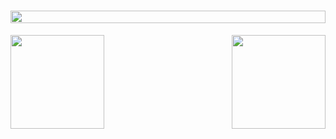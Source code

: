 <h1 align="center"><img align="center" src="https://media.giphy.com/media/rlUy2kgxiNm7b2l0lG/giphy.gif" style = "width: -webkit-fill-available;"/></h1>
<img align="left" height="150px" src="https://github-readme-stats.vercel.app/api?username=evergreen901&show_icons=true&theme=monokai&count_private=true">
<img align="right" height="150px" src="https://github-readme-stats.vercel.app/api/top-langs/?username=beyon7&layout=compact&theme=monokai&count_private=true">
